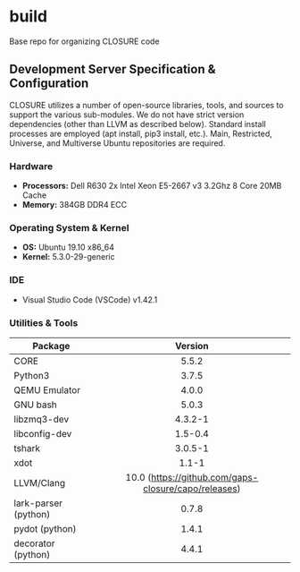 # build
Base repo for organizing CLOSURE code

## Development Server Specification & Configuration
CLOSURE utilizes a number of open-source libraries, tools, and sources to support the various sub-modules. We do not have strict version dependencies (other than LLVM as described below). Standard install processes are employed (apt install, pip3 install, etc.). Main, Restricted, Universe, and Multiverse Ubuntu repositories are required.

### Hardware
  * <b>Processors:</b> Dell R630 2x Intel Xeon E5-2667 v3 3.2Ghz 8 Core 20MB Cache 
  * <b>Memory:</b> 384GB DDR4 ECC

### Operating System & Kernel
  * <b>OS:</b> Ubuntu 19.10 x86_64
  * <b>Kernel:</b> 5.3.0-29-generic
  
### IDE
  * Visual Studio Code (VSCode) v1.42.1
  
### Utilities & Tools

| Package       | Version | 
|---------------|:--------------:|
| CORE          | 5.5.2          |
| Python3       | 3.7.5          |
| QEMU Emulator | 4.0.0          |
| GNU bash      | 5.0.3          |
| libzmq3-dev   | 4.3.2-1        |
| libconfig-dev | 1.5-0.4        |
| tshark        | 3.0.5-1        |
| xdot          | 1.1-1          |
| LLVM/Clang | 10.0 (https://github.com/gaps-closure/capo/releases) |
| lark-parser (python) | 0.7.8 |
| pydot (python) | 1.4.1 |
| decorator (python) | 4.4.1 |


